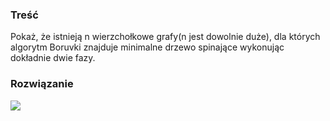 ### Treść
Pokaż, że istnieją n wierzchołkowe grafy(n jest dowolnie duże), dla których algorytm Boruvki znajduje minimalne drzewo spinające wykonując dokładnie dwie fazy.

### Rozwiązanie
![](https://i.imgur.com/lGTNxnL.png)
